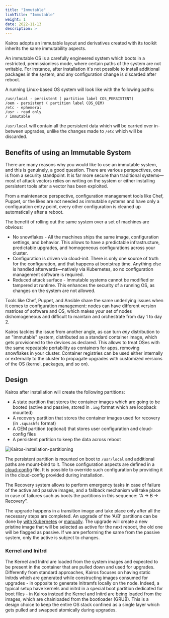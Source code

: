 ```yaml
---
title: "Immutable"
linkTitle: "Immutable"
weight: 1
date: 2022-11-13
description: >
---
```


Kairos adopts an immutable layout and derivatives created with its toolkit inherits the same immutability aspects.

An immutable OS is a carefully engineered system which boots in a restricted, permissionless mode, where certain paths of the system are not writable. For instance, after installation it's not possible to install additional packages in the system, and any configuration change is discarded after reboot.

A running Linux-based OS system will look like with the following paths:

```
/usr/local - persistent ( partition label COS_PERSISTENT)
/oem - persistent ( partition label COS_OEM)
/etc - ephemeral
/usr - read only
/ immutable
```

`/usr/local` will contain all the persistent data which will be carried over in-between upgrades, unlike the changes made to `/etc` which will be discarded.

## Benefits of using an Immutable System

There are many reasons why you would like to use an immutable system, and this is genuinely, a good question. There are various perspectives, one is from a security standpoint. It is far more secure than traditional systems—most of attack vectors relies on writing on the system or either installing persistent tools after a vector has been exploited.

From a maintenance perspective, configuration management tools like Chef, Puppet, or the likes are not needed as immutable systems and have only a configuration entry point, every other configuration is cleaned up automatically after a reboot.

The benefit of rolling out the same system over a set of machines are obvious:

- No snowflakes - All the machines ships the same image, configuration settings, and behavior. This allows to have a predictable infrastructure, predictable upgrades, and homogeneous configurations across your cluster.
- Configuration is driven via cloud-init. There is only one source of truth for the configuration, and that happens at bootstrap time. Anything else is handled afterwards—natively via Kubernetes, so no configuration management software is required.
- Reduced attack surface - Immutable systems cannot be modified or tampered at runtime. This enhances the security of a running OS, as changes on the system are not allowed.

Tools like Chef, Puppet, and Ansible share the same underlying issues when it comes to configuration management: nodes can have different version matrices of software and OS, which makes your set of nodes dishomogeneous and difficult to maintain and orchestrate from day 1 to day 2.

Kairos tackles the issue from another angle, as can turn _any_ distribution to an "immutable" system, distributed as a standard container image, which gets provisioned to the devices as declared. This allows to treat OSes with the same repeatable portability as containers for apps, removing snowflakes in your cluster. Container registries can be used either internally or externally to the cluster to propagate upgrades with customized versions of the OS (kernel, packages, and so on).

## Design

Kairos after installation will create the following partitions:

- A state partition that stores the container images which are going to be booted (active and passive, stored in `.img` format which are loopback mounted)
- A recovery partition that stores the container images used for recovery (in `.squashfs` format)
- A OEM partition (optional) that stores user configuration and cloud-config files
- A persistent partition to keep the data across reboot

![Kairos-installation-partitioning](https://user-images.githubusercontent.com/2420543/195111190-3bdfb917-312a-40f4-b0bc-4a65a701c06b.png)

The persistent partition is mounted on boot to `/usr/local` and additional paths are mount-bind to it. Those configuration aspects are defined in a [cloud-config](https://github.com/kairos-io/kairos/blob/a1a9bef4dff30e0718fa4d2697f075ce37c7ed90/overlay/files/system/oem/11_persistency.yaml#L11) file. It is possible to override such configuration by providing it in the cloud-config provided during installation.

The Recovery system allows to perform emergency tasks in case of failure of the active and passive images, and a fallback mechanism will take place in case of failures such as boots the partitions in this sequence: “A -> B -> Recovery”.

The upgrade happens in a transition image and take place only after all the necessary steps are completed. An upgrade of the ‘A/B’ partitions can be done by [with Kubernetes](/upgrade/kubernetes) or [manually](/upgrade/manual). The upgrade will create a new pristine image that will be selected as active for the next reboot, the old one will be flagged as passive. If we are performing the same from the passive system, only the active is subject to changes.

### Kernel and Initrd

The Kernel and Initrd are loaded from the system images and expected to be present in the container that are pulled down and used for upgrades. Differently from standard approaches, Kairos focuses on having static Initrds which are generated while constructing images consumed for upgrades - in opposite to generate Initramfs locally on the node. Indeed, a typical setup have kernels and initrd in a special boot partition dedicated for boot files - in Kairos instead the Kernel and Initrd are being loaded from the images, which are chainloaded from the bootloader (GRUB). This is a design choice to keep the entire OS stack confined as a single layer which gets pulled and swapped atomically during upgrades.
